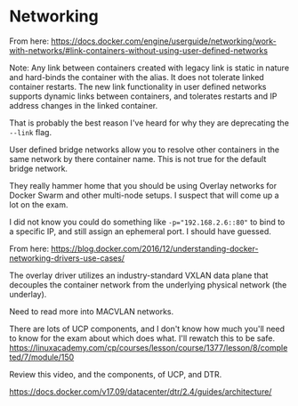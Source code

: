 
# Networking

From here: https://docs.docker.com/engine/userguide/networking/work-with-networks/#link-containers-without-using-user-defined-networks

Note: Any link between containers created with legacy link is static in nature and hard-binds the container with the alias. It does not tolerate linked container restarts. The new link functionality in user defined networks supports dynamic links between containers, and tolerates restarts and IP address changes in the linked container.

That is probably the best reason I've heard for why they are deprecating the `--link` flag.

User defined bridge networks allow you to resolve other containers in the same network by there container name. This is not true for the default bridge network.

They really hammer home that you should be using Overlay networks for Docker Swarm and other multi-node setups. I suspect that will come up a lot on the exam.

I did not know you could do something like `-p="192.168.2.6::80"` to bind to a specific IP, and still assign an ephemeral port. I should have guessed.

From here: https://blog.docker.com/2016/12/understanding-docker-networking-drivers-use-cases/

The overlay driver utilizes an industry-standard VXLAN data plane that decouples the container network from the underlying physical network (the underlay).

Need to read more into MACVLAN networks.

There are lots of UCP components, and I don't know how much you'll need to know for the exam about which does what.
I'll rewatch this to be safe.
https://linuxacademy.com/cp/courses/lesson/course/1377/lesson/8/completed/7/module/150

Review this video, and the components, of UCP, and DTR.

https://docs.docker.com/v17.09/datacenter/dtr/2.4/guides/architecture/
